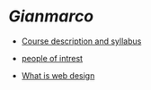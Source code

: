 # *Gianmarco*
* [ Course description and syllabus ](https://github.com/lozangia000/lozangia000/blob/master/IB-MYP-Syllabus.md)

* [ people of intrest ](https://github.com/lozangia000/lozangia000/blob/master/people%20of%20intrest.md)

* [ What is web design ](https://github.com/lozangia000/lozangia000/blob/master/what%20is%20web%20design%3F.md)
